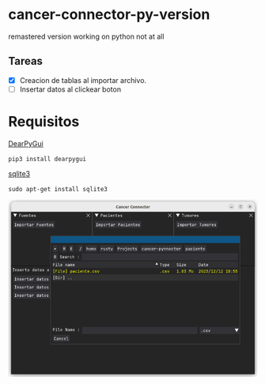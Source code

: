 # cancer-connector-py-version
remastered version working on python not at all
## Tareas
- [X] Creacion de tablas al importar archivo.
- [ ] Insertar datos al clickear boton
# Requisitos
[DearPyGui](https://github.com/hoffstadt/DearPyGui)
```
pip3 install dearpygui
```
[sqlite3](https://www.sqlite.org/index.html)
```
sudo apt-get install sqlite3
```
![Screenshot](https://raw.githubusercontent.com/adalbertog20/cancer-pynnector/main/Images/Cancer-Connector.png)

